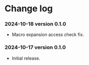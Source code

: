 # Change log

### 2024-10-18 version 0.1.0

* Macro expansion access check fix.

### 2024-10-17 version 0.1.0

* Initial release.
